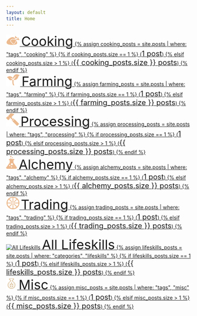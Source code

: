 ```yaml
---
layout: default
title: Home
---
```


<style>
  .large-text {
    font-size: 36px; /* Adjust the font size as desired */
  }
  .post-count {
    font-size: 20px; /* Set the font size for the post count */
  }
</style>

<div class="icons-container">
  <div class="icon">
    <a href="/topics/cooking/">
      <img src="/files/icons/cooking2.png" alt="Cooking">
      <span class="large-text">Cooking</span> {% assign cooking_posts = site.posts | where: "tags", "cooking" %}
      {% if cooking_posts.size == 1 %}
        (<span class="post-count">1 post</span>)
      {% elsif cooking_posts.size > 1 %}
        (<span class="post-count">{{ cooking_posts.size }} posts</span>)
      {% endif %}
    </a>
  </div>
  <div class="icon">
    <a href="/topics/farming/">
      <img src="/files/icons/farming2.png" alt="Farming">
      <span class="large-text">Farming</span> {% assign farming_posts = site.posts | where: "tags", "farming" %}
      {% if farming_posts.size == 1 %}
        (<span class="post-count">1 post</span>)
      {% elsif farming_posts.size > 1 %}
        (<span class="post-count">{{ farming_posts.size }} posts</span>)
      {% endif %}
    </a>
  </div>
  <div class="icon">
    <a href="/topics/processing/">
      <img src="/files/icons/processing2.png" alt="Processing">
      <span class="large-text">Processing</span> {% assign processing_posts = site.posts | where: "tags", "processing" %}
      {% if processing_posts.size == 1 %}
        (<span class="post-count">1 post</span>)
      {% elsif processing_posts.size > 1 %}
        (<span class="post-count">{{ processing_posts.size }} posts</span>)
      {% endif %}
    </a>
  </div>
  <div class="icon">
    <a href="/topics/alchemy/">
      <img src="/files/icons/alchemy2.png" alt="Alchemy">
      <span class="large-text">Alchemy</span> {% assign alchemy_posts = site.posts | where: "tags", "alchemy" %}
      {% if alchemy_posts.size == 1 %}
        (<span class="post-count">1 post</span>)
      {% elsif alchemy_posts.size > 1 %}
        (<span class="post-count">{{ alchemy_posts.size }} posts</span>)
      {% endif %}
    </a>
  </div>
  <div class="icon">
    <a href="/topics/trading/">
      <img src="/files/icons/trading2.png" alt="Trading">
      <span class="large-text">Trading</span> {% assign trading_posts = site.posts | where: "tags", "trading" %}
      {% if trading_posts.size == 1 %}
        (<span class="post-count">1 post</span>)
      {% elsif trading_posts.size > 1 %}
        (<span class="post-count">{{ trading_posts.size }} posts</span>)
      {% endif %}
    </a>
  </div>
  <div class="icon">
    <a href="/topics/lifeskills/">
      <img src="/files/icons/all_lifeskills2.png" alt="All Lifeskills">
      <span class="large-text">All Lifeskills</span> {% assign lifeskills_posts = site.posts | where: "categories", "lifeskills" %}
      {% if lifeskills_posts.size == 1 %}
        (<span class="post-count">1 post</span>)
      {% elsif lifeskills_posts.size > 1 %}
        (<span class="post-count">{{ lifeskills_posts.size }} posts</span>)
      {% endif %}
    </a>
  </div>
  <div class="icon">
    <a href="/topics/misc/">
      <img src="/files/icons/misc.png" alt="Misc">
      <span class="large-text">Misc</span> {% assign misc_posts = site.posts | where: "tags", "misc" %}
      {% if misc_posts.size == 1 %}
        (<span class="post-count">1 post</span>)
      {% elsif misc_posts.size > 1 %}
        (<span class="post-count">{{ misc_posts.size }} posts</span>)
      {% endif %}
    </a>
  </div>
</div>


